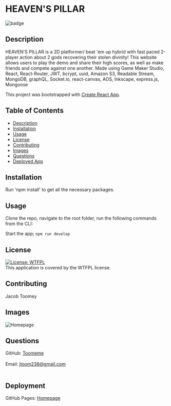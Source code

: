 # HEAVEN'S PILLAR
  ![badge](https://img.shields.io/badge/license-WTFPL-brightgreen)<br />
## Description

HEAVEN'S PILLAR is a 2D platformer/ beat 'em up hybrid with fast paced 2-player action about 2 gods recovering their stolen divinity! This website allows users to play the demo and share their high scores, as well as make friends and compete against one another. Made using Game Maker Studio, React, React-Router, JWT, bcrypt, uuid, Amazon S3, Readable Stream, MongoDB, graphQL, Socket.io, react-canvas, AOS, Inkscape, express.js, Mongoose

This project was bootstrapped with [Create React App](https://github.com/facebook/create-react-app).

## Table of Contents
- [Description](#description)
- [Installation](#installation)
- [Usage](#usage)
- [License](#license)
- [Contributing](#contributing)
- [Images](#images)
- [Questions](#questions)
- [Deployed App](#deployment)

## Installation
Run 'npm install' to get all the necessary packages.

## Usage
Clone the repo, navigate to the root folder, run the following commands from the CLI:

Start the app;
```npm run develop```

## License
  [![License: WTFPL](https://img.shields.io/badge/License-WTFPL-brightgreen.svg)](http://www.wtfpl.net/about/)
  <br />
  This application is covered by the WTFPL license.

## Contributing
Jacob Toomey
<br />

## Images
![Homepage](https://i.imgur.com/DiTeauA.png)

## Questions
GitHub: [Toomeme](https://github.com/Toomeme)<br />
<br />
Email: jtoom238@gmail.com<br /><br />

## Deployment
GitHub Pages: [Homepage](https://agile-wave-91555.herokuapp.com/)
